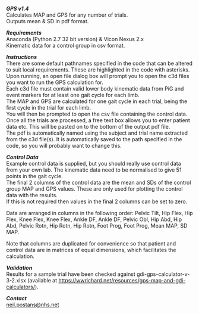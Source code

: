 **_GPS v1.4_**  
Calculates MAP and GPS for any number of trials.  
Outputs mean & SD in pdf format. 

**_Requirements_**  
Anaconda (Python 2.7 32 bit version) & Vicon Nexus 2.x  
Kinematic data for a control group in csv format.

**_Instructions_**  
There are some default pathnames specified in the code that can be altered to suit local requirements. These are highlighted in the code with asterisks.  
Upon running, an open file dialog box will prompt you to open the c3d files you want to run the GPS calculation for.  
Each c3d file must contain valid lower body kinematic data from PiG and event markers for at least one gait cycle for each limb.  
The MAP and GPS are calculated for one gait cycle in each trial, being the first cycle in the trial for each limb.  
You will then be prompted to open the csv file containing the control data.
Once all the trials are processed, a free text box allows you to enter patient data etc. This will be pasted on to the bottom of the output pdf file.  
The pdf is automatically named using the subject and trial name extracted from the c3d file(s). It is automatically saved to the path specified in the code, so you will probably want to change this.  

**_Control Data_**  
Example control data is supplied, but you should really use control data from your own lab. The kinematic data need to be normalised to give 51 points in the gait cycle.  
The final 2 columns of the control data are the mean and SDs of the control group MAP and GPS values. These are only used for plotting the control data with the results.  
If this is not required then values in the final 2 columns can be set to zero.

Data are arranged in columns in the following order: Pelvic Tilt, Hip Flex, Hip Flex, Knee Flex, Knee Flex, Ankle DF, Ankle DF, Pelvic Obl, Hip Abd, Hip Abd, Pelvic Rotn, Hip Rotn, Hip Rotn, Foot Prog, Foot Prog, Mean MAP, SD MAP.  

Note that columns are duplicated for convenience so that patient and control data are in matrices of equal dimensions, which facilitates the calculation.  

**_Validation_**  
Results for a sample trial have been checked against gdi-gps-calculator-v-3-2.xlsx (available at https://wwrichard.net/resources/gps-map-and-gdi-calculators/).  

**_Contact_**  
neil.postans@nhs.net




